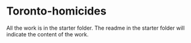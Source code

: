 # Toronto-homicides

All the work is in the starter folder. The readme in the starter folder will indicate the content of the work.

